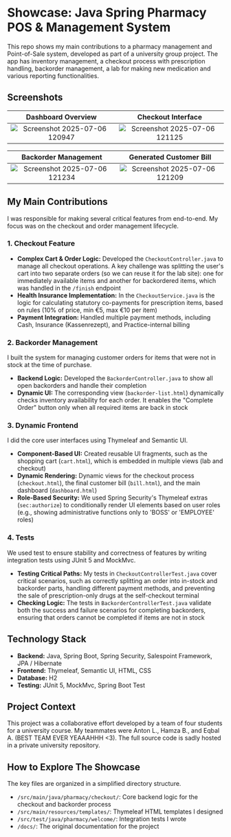 # Showcase: Java Spring Pharmacy POS & Management System

This repo shows my main contributions to a pharmacy management and Point-of-Sale system, developed as part of a university group project. The app has inventory management, a checkout process with prescription handling, backorder management, a lab for making new medication and various reporting functionalities.

## Screenshots

| Dashboard Overview | Checkout Interface |
| :---: | :---: |
| ![Screenshot 2025-07-06 120947](https://github.com/user-attachments/assets/4e8a3b08-1b86-4009-96e3-de0f4727e4b7) | ![Screenshot 2025-07-06 121125](https://github.com/user-attachments/assets/706dc570-0052-4484-9e34-03a871f15cc3) |

| Backorder Management | Generated Customer Bill |
| :---: | :---: |
| ![Screenshot 2025-07-06 121234](https://github.com/user-attachments/assets/b6a01893-bd7b-425e-bcbc-5f8fec1cac7d) | ![Screenshot 2025-07-06 121209](https://github.com/user-attachments/assets/a6e5520f-860d-4f07-9eb2-64463538dfb1) |


## My Main Contributions

I was responsible for making several critical features from end-to-end. My focus was on the checkout and order management lifecycle.

### 1. Checkout Feature
* **Complex Cart & Order Logic:** Developed the `CheckoutController.java` to manage all checkout operations. A key challenge was splitting the user's cart into two separate orders (so we can reuse it for the lab site): one for immediately available items and another for backordered items, which was handled in the `/finish` endpoint
* **Health Insurance Implementation:** In the `CheckoutService.java` is the logic for calculating statutory co-payments for prescription items, based on rules (10% of price, min €5, max €10 per item)
* **Payment Integration:** Handled multiple payment methods, including Cash, Insurance (Kassenrezept), and Practice-internal billing

### 2. Backorder Management
I built the system for managing customer orders for items that were not in stock at the time of purchase.

* **Backend Logic:** Developed the `BackorderController.java` to show all open backorders and handle their completion
* **Dynamic UI:** The corresponding view (`backorder-list.html`) dynamically checks inventory availability for each order. It enables the "Complete Order" button only when all required items are back in stock

### 3. Dynamic Frontend
I did the core user interfaces using Thymeleaf and Semantic UI.

* **Component-Based UI:** Created reusable UI fragments, such as the shopping cart (`cart.html`), which is embedded in multiple views (lab and checkout)
* **Dynamic Rendering:** Dynamic views for the checkout process (`checkout.html`), the final customer bill (`bill.html`), and the main dashboard (`dashboard.html`)
* **Role-Based Security:** We used Spring Security's Thymeleaf extras (`sec:authorize`) to conditionally render UI elements based on user roles (e.g., showing administrative functions only to 'BOSS' or 'EMPLOYEE' roles)

### 4. Tests
We used test to ensure stability and correctness of features by writing integration tests using JUnit 5 and MockMvc.

* **Testing Critical Paths:** My tests in `CheckoutControllerTest.java` cover critical scenarios, such as correctly splitting an order into in-stock and backorder parts, handling different payment methods, and preventing the sale of prescription-only drugs at the self-checkout terminal
* **Checking Logic:** The tests in `BackorderControllerTest.java` validate both the success and failure scenarios for completing backorders, ensuring that orders cannot be completed if items are not in stock

## Technology Stack

- **Backend:** Java, Spring Boot, Spring Security, Salespoint Framework, JPA / Hibernate 
- **Frontend:** Thymeleaf, Semantic UI, HTML, CSS 
- **Database:** H2
- **Testing:** JUnit 5, MockMvc, Spring Boot Test 

## Project Context

This project was a collaborative effort developed by a team of four students for a university course. My teammates were Anton L., Hamza B., and Eqbal A. (BEST TEAM EVER YEAAAHHH <3). The full source code is sadly hosted in a private university repository. 

## How to Explore The Showcase

The key files are organized in a simplified directory structure.

* `/src/main/java/pharmacy/checkout/`: Core backend logic for the checkout and backorder process
* `/src/main/resources/templates/`: Thymeleaf HTML templates I designed
* `/src/test/java/pharmacy/welcome/`: Integration tests I wrote
* `/docs/`: The original documentation for the project
